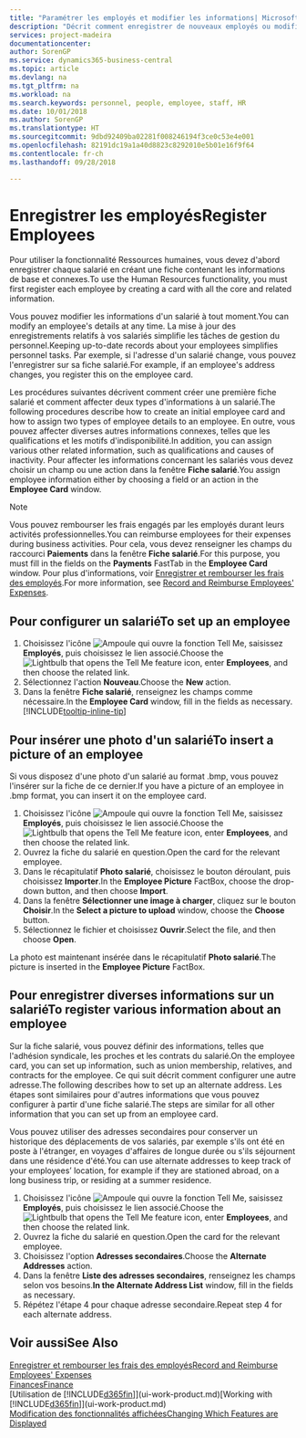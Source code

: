 ```yaml
---
title: "Paramétrer les employés et modifier les informations| Microsoft Docs"
description: "Décrit comment enregistrer de nouveaux employés ou modifier les informations concernant ceux existants."
services: project-madeira
documentationcenter: 
author: SorenGP
ms.service: dynamics365-business-central
ms.topic: article
ms.devlang: na
ms.tgt_pltfrm: na
ms.workload: na
ms.search.keywords: personnel, people, employee, staff, HR
ms.date: 10/01/2018
ms.author: SorenGP
ms.translationtype: HT
ms.sourcegitcommit: 9dbd92409ba02281f008246194f3ce0c53e4e001
ms.openlocfilehash: 82191dc19a1a40d8823c8292010e5b01e16f9f64
ms.contentlocale: fr-ch
ms.lasthandoff: 09/28/2018

---
```

# <a name="register-employees"></a><span data-ttu-id="52bf0-103">Enregistrer les employés</span><span class="sxs-lookup"><span data-stu-id="52bf0-103">Register Employees</span></span>
<span data-ttu-id="52bf0-104">Pour utiliser la fonctionnalité Ressources humaines, vous devez d'abord enregistrer chaque salarié en créant une fiche contenant les informations de base et connexes.</span><span class="sxs-lookup"><span data-stu-id="52bf0-104">To use the Human Resources functionality, you must first register each employee by creating a card with all the core and related information.</span></span>

<span data-ttu-id="52bf0-105">Vous pouvez modifier les informations d'un salarié à tout moment.</span><span class="sxs-lookup"><span data-stu-id="52bf0-105">You can modify an employee's details at any time.</span></span> <span data-ttu-id="52bf0-106">La mise à jour des enregistrements relatifs à vos salariés simplifie les tâches de gestion du personnel.</span><span class="sxs-lookup"><span data-stu-id="52bf0-106">Keeping up-to-date records about your employees simplifies personnel tasks.</span></span> <span data-ttu-id="52bf0-107">Par exemple, si l'adresse d'un salarié change, vous pouvez l'enregistrer sur sa fiche salarié.</span><span class="sxs-lookup"><span data-stu-id="52bf0-107">For example, if an employee's address changes, you register this on the employee card.</span></span>

<span data-ttu-id="52bf0-108">Les procédures suivantes décrivent comment créer une première fiche salarié et comment affecter deux types d'informations à un salarié.</span><span class="sxs-lookup"><span data-stu-id="52bf0-108">The following procedures describe how to create an initial employee card and how to assign two types of employee details to an employee.</span></span> <span data-ttu-id="52bf0-109">En outre, vous pouvez affecter diverses autres informations connexes, telles que les qualifications et les motifs d'indisponibilité.</span><span class="sxs-lookup"><span data-stu-id="52bf0-109">In addition, you can assign various other related information, such as qualifications and causes of inactivity.</span></span> <span data-ttu-id="52bf0-110">Pour affecter les informations concernant les salariés vous devez choisir un champ ou une action dans la fenêtre **Fiche salarié**.</span><span class="sxs-lookup"><span data-stu-id="52bf0-110">You assign employee information either by choosing a field or an action in the **Employee Card** window.</span></span>

> [!NOTE]  
> <span data-ttu-id="52bf0-111">Vous pouvez rembourser les frais engagés par les employés durant leurs activités professionnelles.</span><span class="sxs-lookup"><span data-stu-id="52bf0-111">You can reimburse employees for their expenses during business activities.</span></span> <span data-ttu-id="52bf0-112">Pour cela, vous devez renseigner les champs du raccourci **Paiements** dans la fenêtre **Fiche salarié**.</span><span class="sxs-lookup"><span data-stu-id="52bf0-112">For this purpose, you must fill in the fields on the **Payments** FastTab in the **Employee Card** window.</span></span> <span data-ttu-id="52bf0-113">Pour plus d'informations, voir [Enregistrer et rembourser les frais des employés](finance-how-record-reimburse-employee-expenses.md).</span><span class="sxs-lookup"><span data-stu-id="52bf0-113">For more information, see [Record and Reimburse Employees' Expenses](finance-how-record-reimburse-employee-expenses.md).</span></span>

## <a name="to-set-up-an-employee"></a><span data-ttu-id="52bf0-114">Pour configurer un salarié</span><span class="sxs-lookup"><span data-stu-id="52bf0-114">To set up an employee</span></span>
1. <span data-ttu-id="52bf0-115">Choisissez l'icône ![Ampoule qui ouvre la fonction Tell Me](media/ui-search/search_small.png "Dites-moi ce que vous voulez faire"), saisissez **Employés**, puis choisissez le lien associé.</span><span class="sxs-lookup"><span data-stu-id="52bf0-115">Choose the ![Lightbulb that opens the Tell Me feature](media/ui-search/search_small.png "Tell me what you want to do") icon, enter **Employees**, and then choose the related link.</span></span>
2. <span data-ttu-id="52bf0-116">Sélectionnez l'action **Nouveau**.</span><span class="sxs-lookup"><span data-stu-id="52bf0-116">Choose the **New** action.</span></span>
3. <span data-ttu-id="52bf0-117">Dans la fenêtre **Fiche salarié**, renseignez les champs comme nécessaire.</span><span class="sxs-lookup"><span data-stu-id="52bf0-117">In the **Employee Card** window, fill in the fields as necessary.</span></span> [!INCLUDE[tooltip-inline-tip](includes/tooltip-inline-tip_md.md)]

## <a name="to-insert-a-picture-of-an-employee"></a><span data-ttu-id="52bf0-118">Pour insérer une photo d'un salarié</span><span class="sxs-lookup"><span data-stu-id="52bf0-118">To insert a picture of an employee</span></span>
<span data-ttu-id="52bf0-119">Si vous disposez d'une photo d'un salarié au format .bmp, vous pouvez l'insérer sur la fiche de ce dernier.</span><span class="sxs-lookup"><span data-stu-id="52bf0-119">If you have a picture of an employee in .bmp format, you can insert it on the employee card.</span></span>

1. <span data-ttu-id="52bf0-120">Choisissez l'icône ![Ampoule qui ouvre la fonction Tell Me](media/ui-search/search_small.png "Dites-moi ce que vous voulez faire"), saisissez **Employés**, puis choisissez le lien associé.</span><span class="sxs-lookup"><span data-stu-id="52bf0-120">Choose the ![Lightbulb that opens the Tell Me feature](media/ui-search/search_small.png "Tell me what you want to do") icon, enter **Employees**, and then choose the related link.</span></span>
2. <span data-ttu-id="52bf0-121">Ouvrez la fiche du salarié en question.</span><span class="sxs-lookup"><span data-stu-id="52bf0-121">Open the card for the relevant employee.</span></span>
3. <span data-ttu-id="52bf0-122">Dans le récapitulatif **Photo salarié**, choisissez le bouton déroulant, puis choisissez **Importer**.</span><span class="sxs-lookup"><span data-stu-id="52bf0-122">In the **Employee Picture** FactBox, choose the drop-down button, and then choose **Import**.</span></span>
4. <span data-ttu-id="52bf0-123">Dans la fenêtre **Sélectionner une image à charger**, cliquez sur le bouton **Choisir**.</span><span class="sxs-lookup"><span data-stu-id="52bf0-123">In the **Select a picture to upload** window, choose the **Choose** button.</span></span>
5. <span data-ttu-id="52bf0-124">Sélectionnez le fichier et choisissez **Ouvrir**.</span><span class="sxs-lookup"><span data-stu-id="52bf0-124">Select the file, and then choose **Open**.</span></span>

<span data-ttu-id="52bf0-125">La photo est maintenant insérée dans le récapitulatif **Photo salarié**.</span><span class="sxs-lookup"><span data-stu-id="52bf0-125">The picture is inserted in the **Employee Picture** FactBox.</span></span>

## <a name="to-register-various-information-about-an-employee"></a><span data-ttu-id="52bf0-126">Pour enregistrer diverses informations sur un salarié</span><span class="sxs-lookup"><span data-stu-id="52bf0-126">To register various information about an employee</span></span>
<span data-ttu-id="52bf0-127">Sur la fiche salarié, vous pouvez définir des informations, telles que l'adhésion syndicale, les proches et les contrats du salarié.</span><span class="sxs-lookup"><span data-stu-id="52bf0-127">On the employee card, you can set up information, such as union membership, relatives, and contracts for the employee.</span></span> <span data-ttu-id="52bf0-128">Ce qui suit décrit comment configurer une autre adresse.</span><span class="sxs-lookup"><span data-stu-id="52bf0-128">The following describes how to set up an alternate address.</span></span> <span data-ttu-id="52bf0-129">Les étapes sont similaires pour d'autres informations que vous pouvez configurer à partir d'une fiche salarié.</span><span class="sxs-lookup"><span data-stu-id="52bf0-129">The steps are similar for all other information that you can set up from an employee card.</span></span>

<span data-ttu-id="52bf0-130">Vous pouvez utiliser des adresses secondaires pour conserver un historique des déplacements de vos salariés, par exemple s'ils ont été en poste à l'étranger, en voyages d'affaires de longue durée ou s'ils séjournent dans une résidence d'été.</span><span class="sxs-lookup"><span data-stu-id="52bf0-130">You can use alternate addresses to keep track of your employees’ location, for example if they are stationed abroad, on a long business trip, or residing at a summer residence.</span></span>

1. <span data-ttu-id="52bf0-131">Choisissez l'icône ![Ampoule qui ouvre la fonction Tell Me](media/ui-search/search_small.png "Dites-moi ce que vous voulez faire"), saisissez **Employés**, puis choisissez le lien associé.</span><span class="sxs-lookup"><span data-stu-id="52bf0-131">Choose the ![Lightbulb that opens the Tell Me feature](media/ui-search/search_small.png "Tell me what you want to do") icon, enter **Employees**, and then choose the related link.</span></span>
2. <span data-ttu-id="52bf0-132">Ouvrez la fiche du salarié en question.</span><span class="sxs-lookup"><span data-stu-id="52bf0-132">Open the card for the relevant employee.</span></span>
3. <span data-ttu-id="52bf0-133">Choisissez l'option **Adresses secondaires**.</span><span class="sxs-lookup"><span data-stu-id="52bf0-133">Choose the **Alternate Addresses** action.</span></span>
4. <span data-ttu-id="52bf0-134">Dans la fenêtre **Liste des adresses secondaires**, renseignez les champs selon vos besoins.</span><span class="sxs-lookup"><span data-stu-id="52bf0-134">**In the Alternate Address List** window, fill in the fields as necessary.</span></span>
5. <span data-ttu-id="52bf0-135">Répétez l'étape 4 pour chaque adresse secondaire.</span><span class="sxs-lookup"><span data-stu-id="52bf0-135">Repeat step 4 for each alternate address.</span></span>

## <a name="see-also"></a><span data-ttu-id="52bf0-136">Voir aussi</span><span class="sxs-lookup"><span data-stu-id="52bf0-136">See Also</span></span>
[<span data-ttu-id="52bf0-137">Enregistrer et rembourser les frais des employés</span><span class="sxs-lookup"><span data-stu-id="52bf0-137">Record and Reimburse Employees' Expenses</span></span>](finance-how-record-reimburse-employee-expenses.md)  
[<span data-ttu-id="52bf0-138">Finances</span><span class="sxs-lookup"><span data-stu-id="52bf0-138">Finance</span></span>](finance.md)  
<span data-ttu-id="52bf0-139">[Utilisation de [!INCLUDE[d365fin](includes/d365fin_md.md)]](ui-work-product.md)</span><span class="sxs-lookup"><span data-stu-id="52bf0-139">[Working with [!INCLUDE[d365fin](includes/d365fin_md.md)]](ui-work-product.md)</span></span>  
[<span data-ttu-id="52bf0-140">Modification des fonctionnalités affichées</span><span class="sxs-lookup"><span data-stu-id="52bf0-140">Changing Which Features are Displayed</span></span>](ui-experiences.md)

